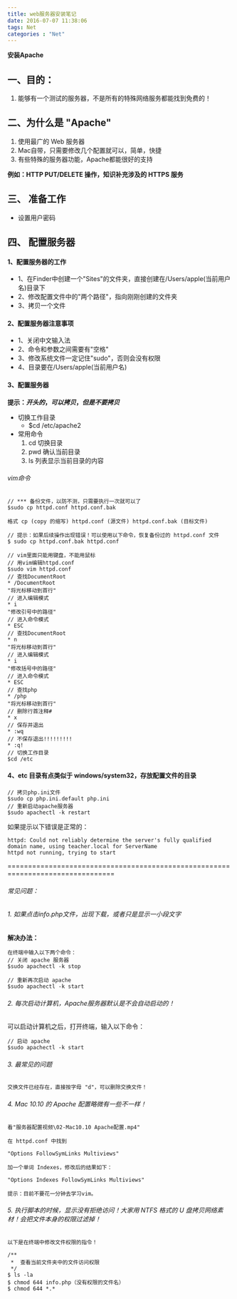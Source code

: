 ```yaml
---
title: web服务器安装笔记
date: 2016-07-07 11:38:06
tags: Net
categories : "Net"
---
```

**安装Apache**

## 一、目的：
1.	能够有一个测试的服务器，不是所有的特殊网络服务都能找到免费的！

## 二、为什么是 "Apache"

1.	使用最广的 Web 服务器
2.	Mac自带，只需要修改几个配置就可以，简单，快捷
3.	有些特殊的服务器功能，Apache都能很好的支持

**例如：HTTP PUT/DELETE 操作，知识补充涉及的 HTTPS 服务**

## 三、	准备工作
* 设置用户密码

## 四、 配置服务器

#### 1、配置服务器的工作
* 1、在Finder中创建一个"Sites"的文件夹，直接创建在/Users/apple(当前用户名)目录下
* 2、修改配置文件中的"两个路径"，指向刚刚创建的文件夹
* 3、拷贝一个文件

#### 2、配置服务器注意事项
* 1、关闭中文输入法
* 2、命令和参数之间需要有"空格"
* 3、修改系统文件一定记住"sudo"，否则会没有权限
* 4、目录要在/Users/apple(当前用户名)

#### 3、配置服务器
**提示：$开头的，可以拷贝，但是不要拷贝$**

* 切换工作目录
	* $cd /etc/apache2
* 常用命令
	1. cd 切换目录
	2. pwd 确认当前目录
	3. ls 列表显示当前目录的内容

###### vim命令

	// *** 备份文件，以防不测，只需要执行一次就可以了
	$sudo cp httpd.conf httpd.conf.bak
	
	格式 cp (copy 的缩写) httpd.conf (源文件) httpd.conf.bak (目标文件)
	
	// 提示：如果后续操作出现错误！可以使用以下命令，恢复备份过的 httpd.conf 文件
	$ sudo cp httpd.conf.bak httpd.conf
	
	// vim里面只能用键盘，不能用鼠标
	// 用vim编辑httpd.conf
	$sudo vim httpd.conf
	// 查找DocumentRoot
	* /DocumentRoot
	"将光标移动到首行"
	// 进入编辑模式
	* i
	"修改引号中的路径"
	// 进入命令模式
	* ESC
	// 查找DocumentRoot
	* n
	"将光标移动到首行"
	// 进入编辑模式
	* i
	"修改括号中的路径"
	// 进入命令模式
	* ESC
	// 查找php
	* /php
	"将光标移动到首行"
	// 删除行首注释#
	* x
	// 保存并退出
	* :wq
	// 不保存退出!!!!!!!!!
	* :q!
	// 切换工作目录
	$cd /etc

####  4、etc 目录有点类似于 windows/system32，存放配置文件的目录

	// 拷贝php.ini文件
	$sudo cp php.ini.default php.ini
	// 重新启动apache服务器
	$sudo apachectl -k restart


如果提示以下错误是正常的：

	httpd: Could not reliably determine the server's fully qualified domain name, using teacher.local for ServerName
	httpd not running, trying to start

================================================================================
###### 常见问题：

###### 1. 如果点击info.php文件，出现下载，或者只是显示一小段文字

**解决办法：**

	在终端中输入以下两个命令：
	// 关闭 apache 服务器
	$sudo apachectl -k stop
	
	// 重新再次启动 apache
	$sudo apachectl -k start

###### 2. 每次启动计算机，Apache服务器默认是不会自动启动的！

可以启动计算机之后，打开终端，输入以下命令：

	// 启动 apache
	$sudo apachectl -k start

###### 3. 最常见的问题

	交换文件已经存在，直接按字母 "d"，可以删除交换文件！

###### 4. Mac 10.10 的 Apache 配置略微有一些不一样！

	看"服务器配置视频\02-Mac10.10 Apache配置.mp4"
	
	在 httpd.conf 中找到
	
	"Options FollowSymLinks Multiviews"
	
	加一个单词 Indexes，修改后的结果如下：
	
	"Options Indexes FollowSymLinks Multiviews"
	
	提示：目前不要花一分钟去学习vim。

###### 5. 执行脚本的时候，显示没有拒绝访问！大家用 NTFS 格式的 U 盘拷贝网络素材！会把文件本身的权限过滤掉！

	以下是在终端中修改文件权限的指令！
	
	/**
	 *  查看当前文件夹中的文件访问权限
	 */
	$ ls -la
	$ chmod 644 info.php（没有权限的文件名）
	$ chmod 644 *.*


